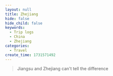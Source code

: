 ```yaml
---
layout: null
title: Zhejiang
hide: false
hide_child: false
keywords:
  - Trip logs
  - China
  - Zhejiang
categories:
  - Travel
create_time: 1731571492
---
```


> Jiangsu and Zhejiang can't tell the difference